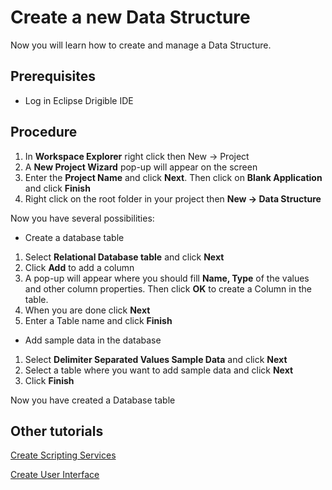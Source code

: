 # Create a new Data Structure
Now you will learn how to create and manage a Data Structure.
## Prerequisites

 - Log in Eclipse Drigible IDE

## Procedure
1. In **Workspace Explorer** right click then New -> Project
2. A **New Project Wizard** pop-up will appear on the screen
3. Enter the **Project Name** and click **Next**. Then click on **Blank Application** and click **Finish**
4. Right click on the root folder in your project then **New -> Data Structure**

Now you have several possibilities:

 - Create a database table
 1. Select **Relational Database table** and click **Next**
 2. Click **Add** to add a column
 3. A pop-up will appear where you should fill **Name, Type** of the values and other column properties. Then click **OK** to create a Column in the table.
 4. When you are done click **Next**
 5. Enter a Table name and click **Finish**

-	Add sample data in the database
1.	Select **Delimiter Separated Values Sample Data** and click **Next**
2.	Select a table where you want to add sample data and click **Next**
3.	Click **Finish**

Now you have created a Database table

## Other tutorials
[Create Scripting Services](https://github.com/dirigiblelabs/curriculum/blob/master/LuchezarSerdarski/CreateScriptingServices.md)

[Create User Interface](https://github.com/dirigiblelabs/curriculum/blob/master/LuchezarSerdarski/CreateUserInterface.md)
